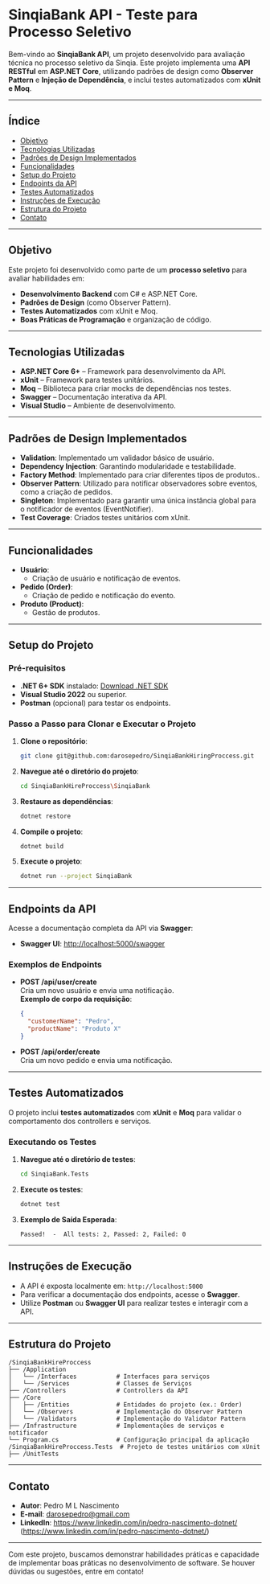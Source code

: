 
# **SinqiaBank API - Teste para Processo Seletivo**

Bem-vindo ao **SinqiaBank API**, um projeto desenvolvido para avaliação técnica no processo seletivo da Sinqia. Este projeto implementa uma **API RESTful** em **ASP.NET Core**, utilizando padrões de design como **Observer Pattern** e **Injeção de Dependência**, e inclui testes automatizados com **xUnit e Moq**.

---

## **Índice**

- [Objetivo](#objetivo)
- [Tecnologias Utilizadas](#tecnologias-utilizadas)
- [Padrões de Design Implementados](#padrões-de-design-implementados)
- [Funcionalidades](#funcionalidades)
- [Setup do Projeto](#setup-do-projeto)
- [Endpoints da API](#endpoints-da-api)
- [Testes Automatizados](#testes-automatizados)
- [Instruções de Execução](#instruções-de-execução)
- [Estrutura do Projeto](#estrutura-do-projeto)
- [Contato](#contato)

---

## **Objetivo**

Este projeto foi desenvolvido como parte de um **processo seletivo** para avaliar habilidades em:
- **Desenvolvimento Backend** com C# e ASP.NET Core.
- **Padrões de Design** (como Observer Pattern).
- **Testes Automatizados** com xUnit e Moq.
- **Boas Práticas de Programação** e organização de código.

---

## **Tecnologias Utilizadas**

- **ASP.NET Core 6+** – Framework para desenvolvimento da API.
- **xUnit** – Framework para testes unitários.
- **Moq** – Biblioteca para criar mocks de dependências nos testes.
- **Swagger** – Documentação interativa da API.
- **Visual Studio** – Ambiente de desenvolvimento.

---

## **Padrões de Design Implementados**

- **Validation**: Implementado um validador básico de usuário.
- **Dependency Injection**: Garantindo modularidade e testabilidade.
- **Factory Method**: Implementado para criar diferentes tipos de produtos..
- **Observer Pattern**: Utilizado para notificar observadores sobre eventos, como a criação de pedidos.
- **Singleton**: Implementado para garantir uma única instância global para o notificador de eventos (EventNotifier).
- **Test Coverage**: Criados testes unitários com xUnit.

---

## **Funcionalidades**

- **Usuário**:
  - Criação de usuário e notificação de eventos.
- **Pedido (Order)**:
  - Criação de pedido e notificação do evento.
- **Produto (Product)**:
  - Gestão de produtos.

---

## **Setup do Projeto**

### **Pré-requisitos**
- **.NET 6+ SDK** instalado: [Download .NET SDK](https://dotnet.microsoft.com/download)
- **Visual Studio 2022** ou superior.
- **Postman** (opcional) para testar os endpoints.

### **Passo a Passo para Clonar e Executar o Projeto**

1. **Clone o repositório**:
   ```bash
   git clone git@github.com:darosepedro/SinqiaBankHiringProccess.git
   ```

2. **Navegue até o diretório do projeto**:
   ```bash
   cd SinqiaBankHireProccess\SinqiaBank
   ```

3. **Restaure as dependências**:
   ```bash
   dotnet restore
   ```

4. **Compile o projeto**:
   ```bash
   dotnet build
   ```

5. **Execute o projeto**:
   ```bash
   dotnet run --project SinqiaBank
   ```

---

## **Endpoints da API**

Acesse a documentação completa da API via **Swagger**:

- **Swagger UI**: [http://localhost:5000/swagger](http://localhost:5000/swagger)

### **Exemplos de Endpoints**

- **POST /api/user/create**  
  Cria um novo usuário e envia uma notificação.  
  **Exemplo de corpo da requisição**:
  ```json
  {
    "customerName": "Pedro",
    "productName": "Produto X"
  }
  ```

- **POST /api/order/create**  
  Cria um novo pedido e envia uma notificação.

---

## **Testes Automatizados**

O projeto inclui **testes automatizados** com **xUnit** e **Moq** para validar o comportamento dos controllers e serviços.

### **Executando os Testes**

1. **Navegue até o diretório de testes**:
   ```bash
   cd SinqiaBank.Tests
   ```

2. **Execute os testes**:
   ```bash
   dotnet test
   ```

3. **Exemplo de Saída Esperada**:
   ```
   Passed!  -  All tests: 2, Passed: 2, Failed: 0
   ```

---

## **Instruções de Execução**

- A API é exposta localmente em: `http://localhost:5000`
- Para verificar a documentação dos endpoints, acesse o **Swagger**.
- Utilize **Postman** ou **Swagger UI** para realizar testes e interagir com a API.

---

## **Estrutura do Projeto**

```
/SinqiaBankHireProccess
├── /Application
│   └── /Interfaces           # Interfaces para serviços
│   └── /Services             # Classes de Serviços
├── /Controllers              # Controllers da API
├── /Core
│   ├── /Entities             # Entidades do projeto (ex.: Order)
│   └── /Observers            # Implementação do Observer Pattern
│   └── /Validators           # Implementação do Validator Pattern
├── /Infrastructure           # Implementações de serviços e notificador
└── Program.cs                # Configuração principal da aplicação
/SinqiaBankHireProccess.Tests  # Projeto de testes unitários com xUnit
├── /UnitTests

```

---

## **Contato**

- **Autor**: Pedro M L Nascimento  
- **E-mail**: darosepedro@gmail.com  
- **LinkedIn**: https://www.linkedin.com/in/pedro-nascimento-dotnet/ (https://www.linkedin.com/in/pedro-nascimento-dotnet/)

---

Com este projeto, buscamos demonstrar habilidades práticas e capacidade de implementar boas práticas no desenvolvimento de software. Se houver dúvidas ou sugestões, entre em contato!
